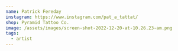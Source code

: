 ```yaml
---
name: Patrick Fereday
instagram: https://www.instagram.com/pat_a_tattat/
shop: Pyramid Tattoo Co.
image: /assets/images/screen-shot-2022-12-20-at-10.26.23-am.png
tags:
  - artist
---
```

